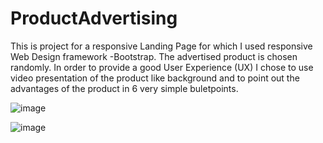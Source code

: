 # ProductAdvertising
This is project for a responsive Landing Page for which I used responsive Web Design framework -Bootstrap.
The advertised product is chosen randomly. In order to provide a good User Experience (UX) I chose to use video presentation of the product like background and to point out the advantages of the product in 6 very simple buletpoints.

![image](https://user-images.githubusercontent.com/35655685/40465946-fb43c0d6-5f2b-11e8-8628-32709be3e36e.png)

![image](https://user-images.githubusercontent.com/35655685/40466013-4df67c9c-5f2c-11e8-8202-036956eedade.png)

